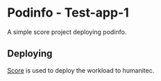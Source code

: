 # Podinfo - Test-app-1

A simple score project deploying podinfo.

## Deploying

[Score](https://score.dev/) is used to deploy the workload to humanitec.
